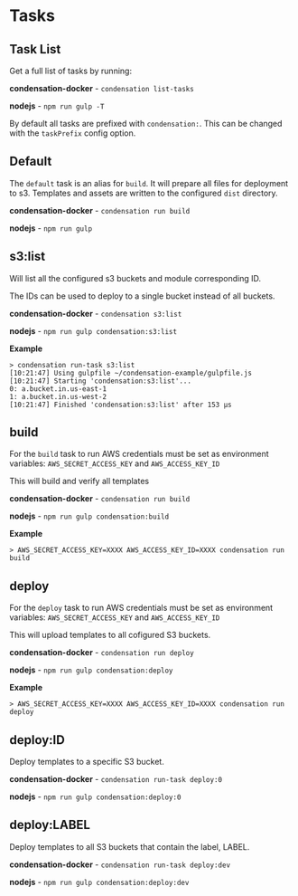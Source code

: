 # Tasks

## Task List

Get a full list of tasks by running:

**condensation-docker** - `condensation list-tasks`

**nodejs** - `npm run gulp -T`

By default all tasks are prefixed with `condensation:`. This can be
changed with the `taskPrefix` config option.


## Default

The `default` task is an alias for `build`. It will prepare all files
for deployment to s3. Templates and assets are written to the configured
`dist` directory.

**condensation-docker** - `condensation run build`

**nodejs** - `npm run gulp`


## s3:list

Will list all the configured s3 buckets and module corresponding ID.

The IDs can be used to deploy to a single bucket instead of all buckets.

**condensation-docker** - `condensation s3:list`

**nodejs** - `npm run gulp condensation:s3:list`

**Example**

    > condensation run-task s3:list
    [10:21:47] Using gulpfile ~/condensation-example/gulpfile.js
    [10:21:47] Starting 'condensation:s3:list'...
    0: a.bucket.in.us-east-1
    1: a.bucket.in.us-west-2
    [10:21:47] Finished 'condensation:s3:list' after 153 μs


## build

For the `build` task to run AWS credentials must be set as environment
variables: `AWS_SECRET_ACCESS_KEY` and `AWS_ACCESS_KEY_ID`


This will build and verify all templates

**condensation-docker** - `condensation run build`

**nodejs** - `npm run gulp condensation:build`

**Example**

    > AWS_SECRET_ACCESS_KEY=XXXX AWS_ACCESS_KEY_ID=XXXX condensation run build


## deploy

For the `deploy` task to run AWS credentials must be set as environment
variables: `AWS_SECRET_ACCESS_KEY` and `AWS_ACCESS_KEY_ID`


This will upload templates to all cofigured S3 buckets.

**condensation-docker** - `condensation run deploy`

**nodejs** - `npm run gulp condensation:deploy`

**Example**

    > AWS_SECRET_ACCESS_KEY=XXXX AWS_ACCESS_KEY_ID=XXXX condensation run deploy


## deploy:ID

Deploy templates to a specific S3 bucket.

**condensation-docker** - `condensation run-task deploy:0`

**nodejs** - `npm run gulp condensation:deploy:0`


## deploy:LABEL

Deploy templates to all S3 buckets that contain the label, LABEL.

**condensation-docker** - `condensation run-task deploy:dev`

**nodejs** - `npm run gulp condensation:deploy:dev`
